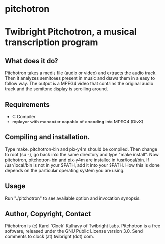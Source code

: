 # pitchotron
Twibright Pitchotron, a musical transcription program
=====================================================

What does it do?
----------------
Pitchotron takes a media file (audio or video) and extracts the audio track.
Then it analyzes semitones present in music and draws them in a easy to
follow way. The output is a MPEG4 video that contains the original audio track
and the semitone display is scrolling around.

Requirements
------------
* C Compiler
* mplayer with mencoder capable of encoding into MPEG4 (DivX)

Compiling and installation.
---------------------------
Type make. pitchotron-bin and pix-y4m should be compiled. Then change to
root (su -), go back into the same directory and type "make install". Now
pitchotron, pitchotron-bin and pix-y4m are installed in /usr/local/bin. If
/usr/local/bin is not in your $PATH, add it into your $PATH. How this is
done depends on the particular operating system you are using.

Usage
-----
Run "./pitchotron" to see available option and invocation synopsis.

Author, Copyright, Contact
--------------------------
Pitchotron is (c) Karel 'Clock' Kulhavy of Twibright Labs. Pitchotron is a free
software, released under the GNU Public License version 3.0. Send comments
to clock (at) twibright (dot) com.

